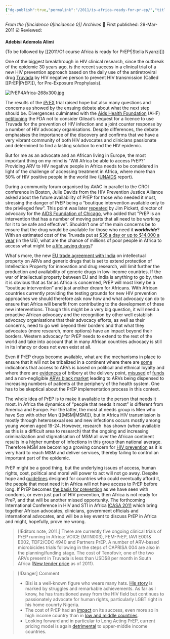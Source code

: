 ```yaml
---
{"dg-publish":true,"permalink":"/2011/is-africa-ready-for-pr-ep/","title":"Is Africa Ready for PrEP?","tags":["africa","prep","strategy"]}
---
```


*From the [[Incidence 0\|Incidence 0]] Archives*
📢 First published: 29-Mar-2011
☑️ Reviewed: 

**Adebisi Ademola Alimi**

(To be followed by [[2011/Of course Africa is ready for PrEP!\|Stella Nyanzi]])

One of the biggest breakthrough in HIV clinical research, since the outbreak of the epidemic 30 years ago, is the recent success in a clinical trial of a new HIV prevention approach based on the daily use of the antiretroviral drug [Truvada](http://www.truvada.com/) by HIV negative person to prevent HIV transmission (Called [[PrEP\|PrEP]]), for Pre-Exposure Prophylaxis).

![PrEP4Africa-268x300.jpg](/img/user/Images/PrEP4Africa-268x300.jpg)

The results of the [iPrEX](http://www.globaliprex.com/web/index.do) trial raised hope but also many questions and concerns as showed by the ensuing debate about what the next step should be. Divergences culminated with the [Aids Health Foundation](http://www.aidshealth.org/) (AHF) [petitioning](https://www.aidshealth.org/2011/08/aids-healthcare-foundation-lobbies-against-fed-prep-approval/) the FDA not to consider Gilead’s request for a licence to use Truvada for the prevention of HIV infection and a joint counter response by a number of HIV advocacy organisations. Despite differences, the debate emphasises the importance of the discovery and confirms that we have a very vibrant community of both HIV advocates and clinicians passionate and determined to find a lasting solution to end the HIV epidemic.

But for me as an advocate and an African living in Europe, the most important thing on my mind is “Will Africa be able to access PrEP?” Providing ARV to HIV negative people in Africa needs to be considered in light of the challenge of accessing treatment in Africa, where more than 50% of HIV positive people in the world live ([UNAIDS](http://issuu.com/unaids/docs/unaids_globalreport_2010?mode=embed&layout=http%3A%2F%2Fskin.issuu.com%2Fv%2Flight%2Flayout.xml&showFlipBtn=true) report).

During a community forum organised by AVAC in parallel to the CROI conference in Boston, Julie Davids from the HIV Prevention Justice Alliance asked about the future availability of PrEP for those who needed it most, stressing the danger of PrEP being a “boutique intervention available only to the privileged few”. This point was later [repeated](https://www.thebodypro.com/article/preparing-pr-ep-part-1-pre-exposure-prophylaxis-mean-black-gay-bi) by Jim Pickett, director of advocacy for the [AIDS Foundation of Chicago](http://www.aidschicago.org/), who added that "PrEP is an intervention that has a number of moving parts that all need to be working for it to be safe and effective". Shouldn’t one of the main concerns be to ensure that the drug would be available for those who need it **_worldwide_**? With an estimated cost of the Truvada put at [$36 a day or up to $14,000 a year](http://www.npr.org/blogs/health/2010/11/23/131536422/pill-cuts-hiv-infection-risk-significantly-for-a-price) (in the US), what are the chance of millions of poor people in Africa to access what might be [a life saving drugs](http://www.plosone.org/article/info%3Adoi%2F10.1371%2Fjournal.pone.0002077 "PLoS")?

What's more, the new [EU trade agreement with India](http://www.europarl.europa.eu/sides/getDoc.do?language=EN&type=IM-PRESS&reference=20090325IPR52628) on intellectual property on ARVs and generic drugs that is set to extend protection of Intellection Property for innovation and drug research, will limit further the production and availability of generic drugs in low-income countries. If the war of intellectual property between EU and India is anything to go by, then it is obvious that as far as Africa is concerned, PrEP will most likely be a “boutique intervention” and just another dream for Africans. With African countries currently providing the testing grounds for new HIV prevention approaches we should therefore ask now how and what advocacy can do to ensure that Africa will benefit from contributing to the development of these new interventions. Though this might be a very big question, it will need a proactive African advocacy and the recognition by other well establish advocacy organisations that their advocacy efforts, as well as their concerns, need to go well beyond their borders and that what they advocates (more research, more options) have an impact beyond their borders. Western advocacy for PrEP needs to extend to the rest of the world and take into account that in many African countries advocacy is still in its infancy or does not even exist at all.

Even if PrEP drugs become available, what are the mechanisms in place to ensure that it will not be tribalized in a continent where there are [some](http://citation.allacademic.com/meta/p_mla_apa_research_citation/2/7/5/4/7/pages275472/p275472-1.php) indications that access to ARVs is based on political and ethnical loyalty and where there are [evidences](http://allafrica.com/stories/201009270831.html) of bribery at the delivery point, [misused](http://www.irinnews.org/Report.aspx?reportid=39451) of [funds](http://www.health-e.org.za/news/article.php?uid=20033110 "e-Health") and a non-negligible [ARVs black market](http://www.idrc.ca/uploads/user-S/11033009131ART_blackmarket_-_IDRC_note_-_9.11.041.pdf) leading to ARVs being dispensed to increasing numbers of patients at the periphery of the health system. One has to be skeptical about the PrEP implementation process in this context.

The whole idea of PrEP is to make it available to the person that needs it most. In Africa the dynamics of “people that needs it most” is different from America and Europe. For the latter, the most at needs group is Men who have Sex with other Men ([[MSM\|MSM]]), but in Africa HIV transmission is mostly through heterosexual sex and new infections occurs mostly among young women aged 19-24. However, research  has shown (when available as this is a difficult area to research) that the ongoing and increasing criminalization and stigmatisation of MSM all over the African continent results in a higher number of infections in this group than national average. Therefore MSM are becoming a growing concern for [HIV prevention](http://www.unaidsrstesa.org/thematic-areas/hiv-prevention/men-who-have-sex-men) as it is very hard to reach MSM and deliver services, thereby failing to control an important part of the epidemic.

PrEP might be a good thing, but the underlying issues of access, human rights, cost, political and moral will power to act will not go away. Despite hope and [guidelines](http://www.cdc.gov/hiv/prep/pdf/PrEPfactsheet.pdf) designed for countries who could eventually afford it, the people that most need it in Africa will not have access to PrEP before long. If PrEP becomes [the basis for prevention](http://www.infectiousdiseasenews.com/article/81397.aspx "Infectious Diseases News") as we have seen with condoms, or even just part of HIV prevention, then Africa is not ready for PreP, and that will be another missed opportunity. The forthcoming International Conference in HIV and STI in Africa [ICASA 2011](http://www.icasa2011addis.org/) which bring together African advocates, clinicians, government officials and international advocates, and will be a key event to discuss PrEP in Africa and might, hopefully, prove me wrong.

>[!Editors note, 2011.]
> There are currently five ongoing clinical trials of PrEP running in Africa: VOICE (MTN003), FEM-PrEP, IAVI E001& E002, TDF2/CDC 4940 and Partners PrEP. A number of ARV-based microbicides trials following in the steps of CAPRISA 004 are also in the planning/funding stage. The cost of Tenofovir, one of the two ARVs present in Truvada is less than USD$8 per month in South Africa ([New tender price](http://allafrica.com/stories/201012210903.html) as of 2011).

>[!Danger] Comment
>- Bisi is a well-known figure who wears many hats. [His story](https://bisialimi.com/) is marked by struggles and remarkable achievements. As far as I know, he has transitioned away from the HIV field but continues to passionately advocate for human rights, particularly LGBT right in his home counrty Nigeria.
> - The cost of PrEP had an [impact](https://www.cambridge.org/core/journals/journal-of-law-medicine-and-ethics/article/downstream-impacts-of-high-drug-costs-for-prep-have-hindered-the-promise-of-hiv-prevention/78AF4C910507AD6C7051243C2B3EE1EE#) on its success, even more so in high income country than in [low and middle countries](https://www.ncbi.nlm.nih.gov/pmc/articles/PMC6753289/).
>- Looking forward and in particular to Long Acting PrEP, current pricing model is again [detrimental](https://www.aidsmap.com/news/feb-2023/cabotegravir-long-acting-prep-out-reach-upper-middle-income-nations) to upper-middle income countries.
